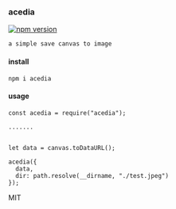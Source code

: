 ### acedia

[![npm version](https://badge.fury.io/js/acedia.svg)](https://badge.fury.io/js/acedia)

`a simple save canvas to image`

#### install

```
npm i acedia
```

#### usage

```
const acedia = require("acedia");

.......


let data = canvas.toDataURL();

acedia({
  data,
  dir: path.resolve(__dirname, "./test.jpeg")
});

```

MIT
